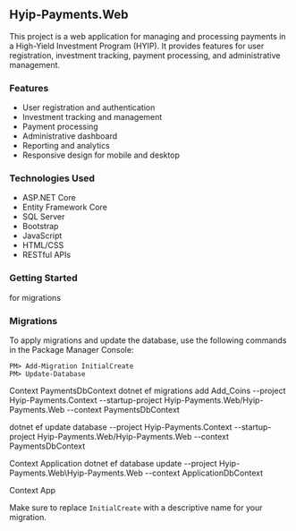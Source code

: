 ﻿## Hyip-Payments.Web

This project is a web application for managing and processing payments in a High-Yield Investment Program (HYIP). It provides features for user registration, investment tracking, payment processing, and administrative management.

### Features
- User registration and authentication
- Investment tracking and management
- Payment processing
- Administrative dashboard
- Reporting and analytics
- Responsive design for mobile and desktop

### Technologies Used
- ASP.NET Core
- Entity Framework Core
- SQL Server
- Bootstrap
- JavaScript
- HTML/CSS
- RESTful APIs

### Getting Started
for migrations

### Migrations

To apply migrations and update the database, use the following commands in the Package Manager Console:
```
PM> Add-Migration InitialCreate
PM> Update-Database
```

Context PaymentsDbContext
dotnet ef migrations add Add_Coins --project Hyip-Payments.Context --startup-project Hyip-Payments.Web/Hyip-Payments.Web --context PaymentsDbContext

dotnet ef update database --project Hyip-Payments.Context --startup-project Hyip-Payments.Web/Hyip-Payments.Web --context PaymentsDbContext

Context Application
dotnet ef database update --project Hyip-Payments.Web\\Hyip-Payments.Web --context ApplicationDbContext

Context App



Make sure to replace `InitialCreate` with a descriptive name for your migration.